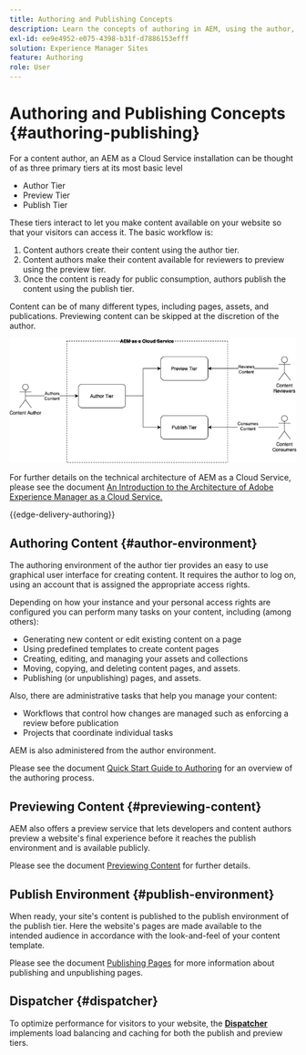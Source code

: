 ```yaml
---
title: Authoring and Publishing Concepts
description: Learn the concepts of authoring in AEM, using the author, preview, and publish environments.
exl-id: ee9e4952-e075-4398-b31f-d7886153efff
solution: Experience Manager Sites
feature: Authoring
role: User
---
```


# Authoring and Publishing Concepts {#authoring-publishing}

For a content author, an AEM as a Cloud Service installation can be thought of as three primary tiers at its most basic level

* Author Tier
* Preview Tier
* Publish Tier

These tiers interact to let you make content available on your website so that your visitors can access it. The basic workflow is:

1. Content authors create their content using the author tier.
1. Content authors make their content available for reviewers to preview using the preview tier.
1. Once the content is ready for public consumption, authors publish the content using the publish tier.

Content can be of many different types, including pages, assets, and publications. Previewing content can be skipped at the discretion of the author.

![Diagram of author, publisher, and dispatchers](assets/author-publish.jpg)

For further details on the technical architecture of AEM as a Cloud Service, please see the document [An Introduction to the Architecture of Adobe Experience Manager as a Cloud Service.](/help/overview/architecture.md)

{{edge-delivery-authoring}}

## Authoring Content {#author-environment}

The authoring environment of the author tier provides an easy to use graphical user interface for creating content. It requires the author to log on, using an account that is assigned the appropriate access rights.

Depending on how your instance and your personal access rights are configured you can perform many tasks on your content, including (among others):

* Generating new content or edit existing content on a page
* Using predefined templates to create content pages
* Creating, editing, and managing your assets and collections
* Moving, copying, and deleting content pages, and assets.
* Publishing (or unpublishing) pages, and assets.

Also, there are administrative tasks that help you manage your content:

* Workflows that control how changes are managed such as enforcing a review before publication
* Projects that coordinate individual tasks

AEM is also administered from the author environment.

Please see the document [Quick Start Guide to Authoring](/help/sites-cloud/authoring/quick-start.md) for an overview of the authoring process.

## Previewing Content {#previewing-content}

AEM also offers a preview service that lets developers and content authors preview a website's final experience before it reaches the publish environment and is available publicly.

Please see the document [Previewing Content](/help/sites-cloud/authoring/sites-console/previewing-content.md) for further details.

## Publish Environment {#publish-environment}

When ready, your site's content is published to the publish environment of the publish tier. Here the website's pages are made available to the intended audience in accordance with the look-and-feel of your content template.

Please see the document [Publishing Pages](/help/sites-cloud/authoring/sites-console/publishing-pages.md) for more information about publishing and unpublishing pages.

## Dispatcher {#dispatcher}

To optimize performance for visitors to your website, the **[Dispatcher](/help/implementing/dispatcher/overview.md)** implements load balancing and caching for both the publish and preview tiers.
